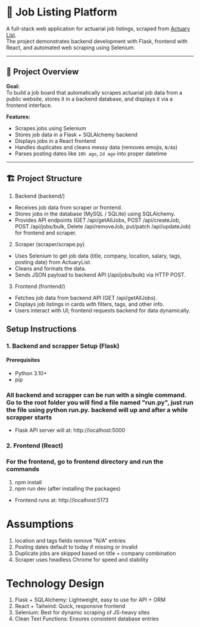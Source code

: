 # 🧠 Job Listing Platform

A full-stack web application for actuarial job listings, scraped from [Actuary List](https://www.actuarylist.com).  
The project demonstrates backend development with Flask, frontend with React, and automated web scraping using Selenium.

---

## 🚀 Project Overview

**Goal:**  
To build a job board that automatically scrapes actuarial job data from a public website, stores it in a backend database, and displays it via a frontend interface.

**Features:**
- Scrapes jobs using Selenium
- Stores job data in a Flask + SQLAlchemy backend
- Displays jobs in a React frontend
- Handles duplicates and cleans messy data (removes emojis, `N/A`s)
- Parses posting dates like `10h ago`, `2d ago` into proper datetime

---

## 🏗️ Project Structure

1. Backend (backend/)
- Receives job data from scraper or frontend.
- Stores jobs in the database (MySQL / SQLite) using SQLAlchemy.
- Provides API endpoints (GET /api/getAllJobs, POST /api/createJob, POST /api/jobs/bulk, Delete /api/removeJob, put/patch /api/updateJob) for frontend and scraper.

2. Scraper (scraper/scrape.py)
- Uses Selenium to get job data (title, company, location, salary, tags, posting date) from ActuaryList.
- Cleans and formats the data.
- Sends JSON payload to backend API (/api/jobs/bulk) via HTTP POST.

3. Frontend (frontend/)
- Fetches job data from backend API (GET /api/getAllJobs).
- Displays job listings in cards with filters, tags, and other info.
- Users interact with UI; frontend requests backend for data dynamically.

##  Setup Instructions

### 1. Backend and scrapper Setup (Flask)

#### Prerequisites
- Python 3.10+
- pip

### All backend and scrapper can be run with a single command. Go to the root folder you will find a file named "run.py", just run the file using python run.py. backend will up and after a while scrapper starts
 - Flask API server will at: http://localhost:5000
### 2. Frontend (React)

### For the frontend, go to frontend directory and run the commands
1. npm install
2. npm run dev (after installing the packages)

 - Frontend runs at: http://localhost:5173

# Assumptions
1. location and tags fields remove "N/A" entries
2. Posting dates default to today if missing or invalid
3. Duplicate jobs are skipped based on title + company combination
4. Scraper uses headless Chrome for speed and stability

# Technology Design
1. Flask + SQLAlchemy: Lightweight, easy to use for API + ORM
2. React + Tailwind: Quick, responsive frontend
3. Selenium: Best for dynamic scraping of JS-heavy sites
4. Clean Text Functions: Ensures consistent database entries